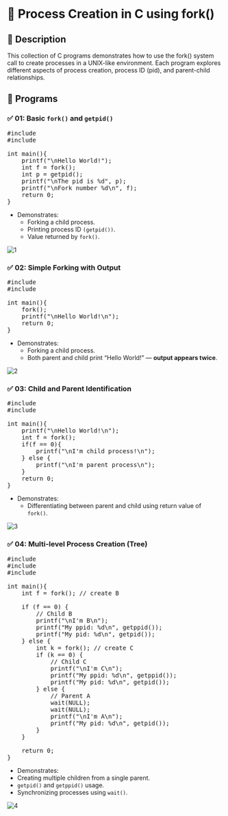 # 🧾 Process Creation in C using fork()
## 📌 Description
This collection of C programs demonstrates how to use the fork() system call to create processes in a UNIX-like environment. Each program explores different aspects of process creation, process ID (pid), and parent-child relationships.

## 📂 Programs
### ✅ 01: Basic ```fork()``` and ```getpid()```
<pre>#include<stdio.h>
#include<unistd.h>

int main(){
    printf("\nHello World!");
    int f = fork();
    int p = getpid();
    printf("\nThe pid is %d", p);
    printf("\nFork number %d\n", f);
    return 0;
}</pre>

- Demonstrates:
  - Forking a child process.
  - Printing process ID ```(getpid())```.
  - Value returned by ```fork()```.

![1](https://github.com/user-attachments/assets/f90d649b-c69a-48c2-b1cb-f992ce1c1190)

### ✅ 02: Simple Forking with Output
<pre>#include<stdio.h>
#include<unistd.h>

int main(){
    fork();
    printf("\nHello World!\n");
    return 0;
}</pre>

- Demonstrates:
  - Forking a child process.
  - Both parent and child print “Hello World!” — **output appears twice**.

![2](https://github.com/user-attachments/assets/fd3a2e70-ad9d-4bac-8c4c-52d821b7903c)

### ✅ 03: Child and Parent Identification
<pre>#include<stdio.h>
#include<unistd.h>

int main(){
    printf("\nHello World!\n");
    int f = fork();
    if(f == 0){
        printf("\nI'm child process!\n");
    } else {
        printf("\nI'm parent process\n");
    }
    return 0;
}</pre>

- Demonstrates:
  - Differentiating between parent and child using return value of ```fork()```.

![3](https://github.com/user-attachments/assets/36ccaee2-646e-4ce7-a676-91ed0b9261e0)

### ✅ 04: Multi-level Process Creation (Tree)
<pre>#include<stdio.h>
#include<unistd.h>
#include<sys/wait.h>

int main(){
    int f = fork(); // create B

    if (f == 0) {
        // Child B
        printf("\nI'm B\n");
        printf("My ppid: %d\n", getppid());
        printf("My pid: %d\n", getpid());
    } else {
        int k = fork(); // create C
        if (k == 0) {
            // Child C
            printf("\nI'm C\n");
            printf("My ppid: %d\n", getppid());
            printf("My pid: %d\n", getpid());
        } else {
            // Parent A
            wait(NULL);
            wait(NULL);
            printf("\nI'm A\n");
            printf("My pid: %d\n", getpid());
        }
    }

    return 0;
}</pre>
  
- Demonstrates:
 - Creating multiple children from a single parent.
 - ```getpid()``` and ```getppid()``` usage.
 - Synchronizing processes using ```wait()```.

![4](https://github.com/user-attachments/assets/13ce988b-5aef-45f2-a7b4-baad281c72bd)

